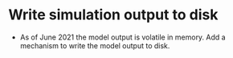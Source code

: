 



# Write simulation output to disk

- As of June 2021 the model output is volatile in memory. Add a mechanism to write the 
  model output to disk.



